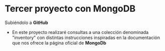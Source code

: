 # Tercer proyecto con MongoDB 
Subiéndolo a **GitHub**

* En este proyecto realizaré consultas a una colección denominada "inventory" con distintas instrucciones inspiradas en la documentación que nos ofrece la página oficial de **MongoDb** 


